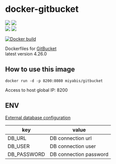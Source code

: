 # docker-gitbucket

[![](https://images.microbadger.com/badges/version/miyabis/gitbucket.svg)](https://microbadger.com/images/miyabis/gitbucket "Get your own version badge on microbadger.com")
[![](https://images.microbadger.com/badges/image/miyabis/gitbucket.svg)](https://microbadger.com/images/miyabis/gitbucket "Get your own image badge on microbadger.com")  
[![](https://images.microbadger.com/badges/version/miyabis/gitbucket:v4.16.0.svg)](https://microbadger.com/images/miyabis/gitbucket:v4.16.0 "Get your own version badge on microbadger.com")
[![](https://images.microbadger.com/badges/image/miyabis/gitbucket:v4.16.0.svg)](https://microbadger.com/images/miyabis/gitbucket:v4.16.0 "Get your own image badge on microbadger.com")

[![Docker build](http://dockeri.co/image/miyabis/gitbucket)](https://registry.hub.docker.com/u/miyabis/gitbucket/)

Dockerfiles for [GitBucket](https://github.com/takezoe/gitbucket)  
latest version 4.26.0

## How to use this image

```
docker run -d -p 8200:8080 miyabis/gitbucket
```

Access to host global IP: 8200

## ENV

[External database configuration](https://github.com/gitbucket/gitbucket/wiki/External-database-configuration)

| key         | value |
|-------------|-------|
| DB_URL      | DB connection url |
| DB_USER     | DB connection user |
| DB_PASSWORD | DB connection password |
